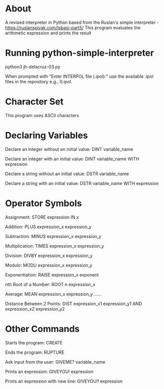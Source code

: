 # About
A revised interpreter in Python based from the Ruslan's simple interpreter - https://ruslanspivak.com/lsbasi-part5/
This program evaluates the arithmetic expression and prints the result 

# Running python-simple-interpreter
python3 jh-delacruz-03.py

When prompted with "Enter INTERPOL file (.ipol):" use the available .ipol files in the repository e.g., 0.ipol. 

# Character Set
This program uses ASCII characters

# Declaring Variables
Declare an integer without an initial value: DINT variable_name

Declare an integer with an initial value: DINT variable_name WITH expression

Declare a string without an initial value: DSTR variable_name

Declare a string with an initial value: DSTR variable_name WITH expression


# Operator Symbols
Assignment: STORE expression IN x

Addition: PLUS expression_x expression_y

Subtraction: MINUS expression_x expression_y

Multiplication: TIMES expression_x expression_y

Division: DIVBY expression_x expression_y

Modulo:  MODU expression_x expression_y

Exponentiation: RAISE expression_x exponent

nth Root of a Number: ROOT n expression_x

Average: MEAN expression_x expression_y ......

Distance Between 2 Points: DIST expression_x1 expression_y1 AND expression_x2 expression_y2

# Other Commands
Starts the program: CREATE

Ends the program: RUPTURE

Ask input from the user: GIVEME? variable_name

Prints an expression: GIVEYOU! expression

Prints an expression with new line: GIVEYOU!! expression
